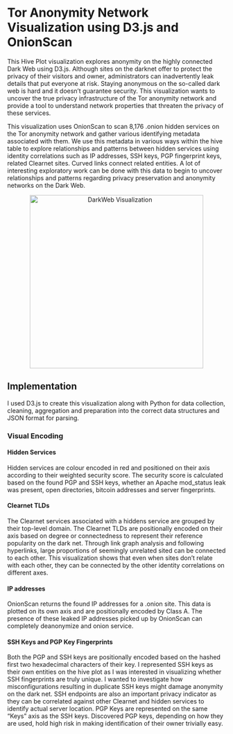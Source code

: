 # Tor Anonymity Network Visualization using D3.js and OnionScan
This Hive Plot visualization explores anonymity on the highly connected Dark Web using D3.js. Although sites on the darknet offer to protect the privacy of their visitors and owner, administrators can inadvertently leak details that put everyone at risk. Staying anonymous on the so-called dark web is hard and it doesn’t guarantee security. This visualization wants to uncover the true privacy infrastructure of the Tor anonymity network and provide a tool to understand network properties that threaten the privacy of these services. 

This visualization uses OnionScan  to scan 8,176 .onion hidden services on the Tor  anonymity network and gather various identifying metadata associated with them. We use this metadata in various ways within the hive table to explore relationships and patterns between hidden services using identity correlations such as IP addresses, SSH keys,  PGP fingerprint keys, related Clearnet sites. Curved links connect related entities. A lot of interesting exploratory work can be done with this data to begin to uncover relationships and patterns regarding privacy preservation and anonymity networks on the Dark Web.

<p align="center">
 <img src="https://user-images.githubusercontent.com/43414276/80153955-77487200-85b6-11ea-9054-15c4fbf7a656.PNG?raw=true" alt="DarkWeb Visualization" height="400" width="400"/>
</p>


## Implementation
I used D3.js to create this visualization along with Python for data collection, cleaning, aggregation and preparation into the correct data structures and JSON format for parsing.

### Visual Encoding
#### Hidden Services
Hidden services are colour encoded in red and positioned on their axis according to their weighted security score. The security score is calculated based on the found PGP and SSH keys, whether an Apache mod_status leak was present, open directories, bitcoin addresses and server fingerprints. 
#### Clearnet TLDs
The Clearnet services associated with a hiddens service are grouped by their top-level domain. The Clearnet TLDs are positionally encoded on their axis based on degree or connectedness to represent their reference popularity on the dark net. Through link graph analysis and following hyperlinks, large proportions of seemingly unrelated sited can be connected to each other. This visualization shows that even when sites don’t relate with each other, they can be connected by the other identity correlations on different axes. 
#### IP addresses
OnionScan returns the found IP addresses for a .onion site. This data is plotted on its own axis and are positionally encoded by Class A. The presence of these leaked IP addresses picked up by OnionScan can completely deanonymize and onion service.
#### SSH Keys and PGP Key Fingerprints
Both the PGP and SSH keys are positionally encoded based on the hashed first two hexadecimal characters of their key. I represented SSH keys as their own entities on the hive plot as I was interested in visualizing whether SSH fingerprints are truly unique. I wanted to investigate how misconfigurations resulting in duplicate SSH keys might damage anonymity on the dark net. SSH endpoints  are also an important privacy indicator as they can be correlated against other Clearnet and hidden services to identify actual server location. PGP Keys are represented on the same “Keys” axis as the SSH keys. Discovered PGP keys, depending on how they are used, hold high risk in making identification of their owner trivially easy. 

